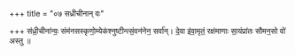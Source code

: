 +++
title = "०७ सध्रीचीनान् वः"

+++
स॑ध्री॒चीना॑न्वः॒ संम॑नसस्कृणो॒म्येक॑श्नुष्टीन्त्सं॒वन॑नेन॒ सर्वा॑न्। दे॒वा इ॑वा॒मृतं॒ रक्ष॑माणाः सा॒यंप्रा॑तः सौमन॒सो वो॑ अस्तु ॥